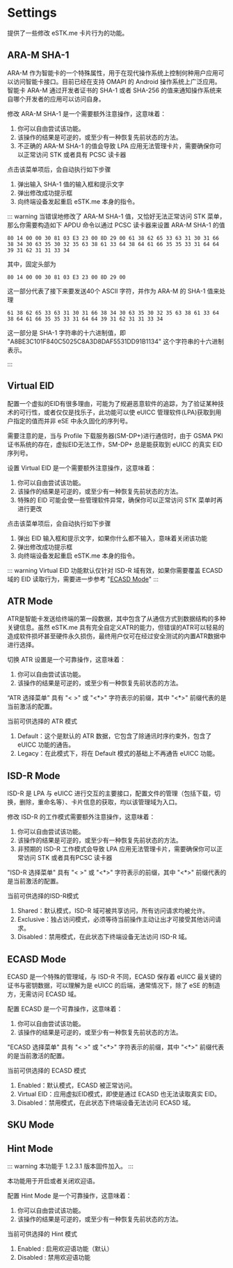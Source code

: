 # Settings

提供了一些修改 eSTK.me 卡片行为的功能。

## ARA-M SHA-1

ARA-M 作为智能卡的一个特殊属性，用于在现代操作系统上控制何种用户应用可以访问智能卡接口。目前已经在支持 OMAPI 的 Android 操作系统上广泛应用。智能卡 ARA-M 通过开发者证书的 SHA-1 或者 SHA-256 的值来通知操作系统来自哪个开发者的应用可以访问自身。

修改 ARA-M SHA-1 是一个需要额外注意操作，这意味着：

1. 你可以自由尝试该功能。
2. 该操作的结果是可逆的，或至少有一种恢复先前状态的方法。
3. 不正确的 ARA-M SHA-1 的值会导致 LPA 应用无法管理卡片，需要确保你可以正常访问 STK 或者具有 PCSC 读卡器

点击该菜单项后，会自动执行如下步骤

1. 弹出输入 SHA-1 值的输入框和提示文字
2. 弹出修改成功提示框
3. 向终端设备发起重启 eSTK.me 本身的指令。

::: warning
当错误地修改了 ARA-M SHA-1 值，又恰好无法正常访问 STK 菜单，那么你需要构造如下 APDU 命令以通过 PCSC 读卡器来设置 ARA-M SHA-1 的值


```
80 14 00 00 30 81 03 E3 23 00 8D 29 00 61 38 62 65 33 63 31 30 31 66 38 34 30 63 35 30 32 35 63 38 61 33 64 38 64 61 66 35 35 33 31 64 64 39 31 62 31 31 33 34
```

其中，固定头部为

```
80 14 00 00 30 81 03 E3 23 00 8D 29 00
```

这一部分代表了接下来要发送40个 ASCII 字符，并作为 ARA-M 的 SHA-1 值来处理

```
61 38 62 65 33 63 31 30 31 66 38 34 30 63 35 30 32 35 63 38 61 33 64 38 64 61 66 35 35 33 31 64 64 39 31 62 31 31 33 34
```

这一部分是 SHA-1 字符串的十六进制值，即 "A8BE3C101F840C5025C8A3D8DAF5531DD91B1134" 这个字符串的十六进制表示。

:::

## Virtual EID

配置一个虚拟的EID有很多理由，可能为了规避恶意软件的追踪，为了验证某种技术的可行性，或者仅仅是找乐子，此功能可以使 eUICC 管理软件(LPA)获取到用户指定的值而并非 eSE 中永久固化的序列号。

需要注意的是，当与 Profile 下载服务器(SM-DP+)进行通信时，由于 GSMA PKI 证书系统的存在，虚拟EID无法工作，SM-DP+ 总是能获取到 eUICC 的真实 EID 序列号。

设置 Virtual EID 是一个需要额外注意操作，这意味着：

1. 你可以自由尝试该功能。
2. 该操作的结果是可逆的，或至少有一种恢复先前状态的方法。
3. 特殊的 EID 可能会使一些管理软件异常，确保你可以正常访问 STK 菜单时再进行更改

点击该菜单项后，会自动执行如下步骤

1. 弹出 EID 输入框和提示文字，如果你什么都不输入，意味着关闭该功能
2. 弹出修改成功提示框
3. 向终端设备发起重启 eSTK.me 本身的指令。

::: warning
Virtual EID 功能默认仅针对 ISD-R 域有效，如果你需要覆盖 ECASD 域的 EID 读取行为，需要进一步参考 "[ECASD Mode](Settings.md#ecasd-mode)"
:::

## ATR Mode

ATR是智能卡发送给终端的第一段数据，其中包含了从通信方式到数据结构的多种关键信息。虽然 eSTK.me 具有完全自定义ATR的能力，但错误的ATR可以轻易的造成软件损坏甚至硬件永久损伤，最终用户仅可在经过安全测试的内置ATR数据中进行选择。

切换 ATR 设置是一个可靠操作，这意味着：

1. 你可以自由尝试该功能。
2. 该操作的结果是可逆的，或至少有一种恢复先前状态的方法。

“ATR 选择菜单” 具有 "< >" 或 "<\*>" 字符表示的前缀，其中 "<\*>" 前缀代表的是当前激活的配置。

当前可供选择的 ATR 模式

1. Default：这个是默认的 ATR 数据，它包含了除通讯时序约束外，包含了 eUICC 功能的通告。
2. Legacy：在此模式下，将在 Default 模式的基础上不再通告 eUICC 功能。

## ISD-R Mode

ISD-R 是 LPA 与 eUICC 进行交互的主要接口，配置文件的管理（包括下载，切换，删除，重命名等）、卡片信息的获取，均以该管理域为入口。

修改 ISD-R 的工作模式需要额外注意操作，这意味着：

1. 你可以自由尝试该功能。
2. 该操作的结果是可逆的，或至少有一种恢复先前状态的方法。
3. 非预期的 ISD-R 工作模式会导致 LPA 应用无法管理卡片，需要确保你可以正常访问 STK 或者具有PCSC 读卡器

"ISD-R 选择菜单" 具有 "< >" 或 "<\*>" 字符表示的前缀，其中 "<\*>" 前缀代表的是当前激活的配置。

当前可供选择的ISD-R模式

1. Shared：默认模式，ISD-R 域可被共享访问，所有访问请求均被允许。
2. Exclusive：独占访问模式，必须等待当前操作主动让出才可接受其他访问请求。
3. Disabled：禁用模式，在此状态下终端设备无法访问 ISD-R 域。

## ECASD Mode

ECASD 是一个特殊的管理域，与 ISD-R 不同，ECASD 保存着 eUICC 最关键的证书与密钥数据，可以理解为是 eUICC 的后端，通常情况下，除了 eSE 的制造方，无需访问 ECASD 域。

配置 ECASD 是一个可靠操作，这意味着：

1. 你可以自由尝试该功能。
2. 该操作的结果是可逆的，或至少有一种恢复先前状态的方法。

"ECASD 选择菜单" 具有 "< >" 或 "<\*>" 字符表示的前缀，其中 "<\*>" 前缀代表的是当前激活的配置。

当前可供选择的 ECASD 模式

1. Enabled：默认模式，ECASD 被正常访问。
2. Virtual EID：应用虚拟EID模式，即使是通过 ECASD 也无法读取真实 EID。
3. Disabled：禁用模式，在此状态下终端设备无法访问 ECASD 域。

## SKU Mode

## Hint Mode

::: warning
本功能于 1.2.3.1 版本固件加入。
:::

本功能用于开启或者关闭欢迎语。

配置 Hint Mode 是一个可靠操作，这意味着：

1. 你可以自由尝试该功能。
2. 该操作的结果是可逆的，或至少有一种恢复先前状态的方法。

当前可供选择的 Hint 模式

1. Enabled : 启用欢迎语功能（默认）
2. Disabled : 禁用欢迎语功能